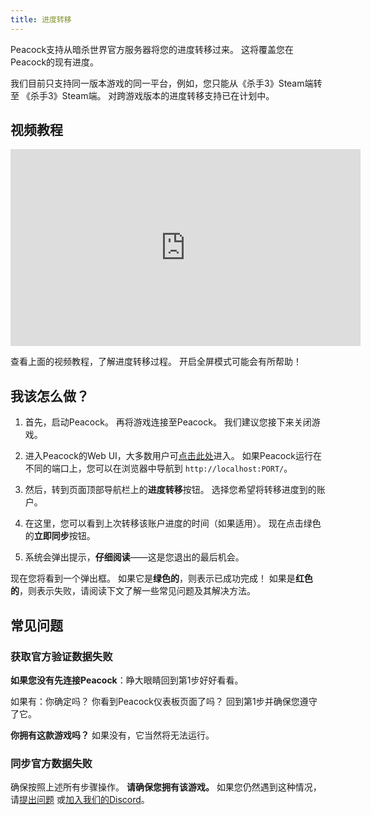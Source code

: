 ```yaml
---
title: 进度转移
---
```


Peacock支持从暗杀世界官方服务器将您的进度转移过来。 这将覆盖您在Peacock的现有进度。

我们目前只支持同一版本游戏的同一平台，例如，您只能从《杀手3》Steam端转至 《杀手3》Steam端。
对跨游戏版本的进度转移支持已在计划中。

## 视频教程

<iframe width="560" height="315" src="https://www.youtube-nocookie.com/embed/nF5ngiuDe5M?start=201" title="YouTube video player" frameborder="0" allow="autoplay; encrypted-media; picture-in-picture; web-share" referrerpolicy="strict-origin-when-cross-origin" allowfullscreen="true"></iframe>

查看上面的视频教程，了解进度转移过程。 开启全屏模式可能会有所帮助！

## 我该怎么做？

1. 首先，启动Peacock。 再将游戏连接至Peacock。 我们建议您接下来关闭游戏。

2. 进入Peacock的Web UI，大多数用户可[点击此处](http://localhost/)进入。
   如果Peacock运行在不同的端口上，您可以在浏览器中导航到 `http://localhost:PORT/`。

3. 然后，转到页面顶部导航栏上的**进度转移**按钮。
   选择您希望将转移进度到的账户。

4. 在这里，您可以看到上次转移该账户进度的时间（如果适用）。
   现在点击绿色的**立即同步**按钮。

5. 系统会弹出提示，**仔细阅读**——这是您退出的最后机会。

现在您将看到一个弹出框。 如果它是**绿色的**，则表示已成功完成！
如果是**红色的**，则表示失败，请阅读下文了解一些常见问题及其解决方法。

## 常见问题

### 获取官方验证数据失败

**如果您没有先连接Peacock**：睁大眼睛回到第1步好好看看。

如果有：你确定吗？ 你看到Peacock仪表板页面了吗？ 回到第1步并确保您遵守了它。

**你拥有这款游戏吗？** 如果没有，它当然将无法运行。

### 同步官方数据失败

确保按照上述所有步骤操作。 **请确保您拥有该游戏。**
如果您仍然遇到这种情况，请[提出问题](https://github.com/thepeacockproject/Peacock/issues/new/choose) 或[加入我们的Discord](https://discord.gg/F8qQTfnajw)。

